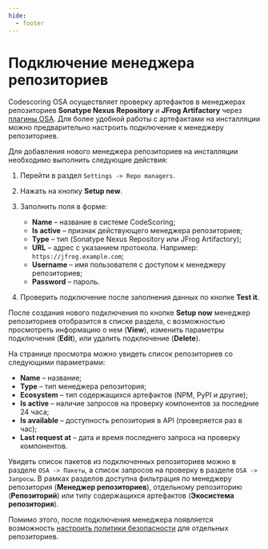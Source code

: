 ```yaml
---
hide:
  - footer
---
```


# Подключение менеджера репозиториев

Codescoring OSA осуществляет проверку артефактов в менеджерах репозиториев **Sonatype Nexus Repository** и **JFrog Artifactory** через [плагины OSA](/osa). Для более удобной работы с артефактами на инсталляции можно предварительно настроить подключение к менеджеру репозиториев.

Для добавления нового менеджера репозиториев на инсталляции необходимо выполнить следующие действия:

1. Перейти в раздел `Settings -> Repo managers`.
2. Нажать на кнопку **Setup new**.
3. Заполнить поля в форме:

    - **Name** – название в системе CodeScoring;
    - **Is active** – признак действующего менеджера репозиториев;
    - **Type** – тип (Sonatype Nexus Repository или JFrog Artifactory);
    - **URL** – адрес с указанием протокола. Например: `https://jfrog.example.com`;
    - **Username** – имя пользователя с доступом к менеджеру репозиториев;
    - **Password** – пароль.

4. Проверить подключение после заполнения данных по кнопке **Test it**.

После создания нового подключения по кнопке **Setup now** менеджер репозиториев отобразится в списке раздела, с возможностью просмотреть информацию о нем (**View**), изменить параметры подключения (**Edit**), или удалить подключение (**Delete**).

На странице просмотра можно увидеть список репозиториев со следующими параметрами:

- **Name** – название;
- **Type** – тип менеджера репозитория;
- **Ecosystem** – тип содержащихся артефактов (NPM, PyPI и другие);
- **Is active** – наличие запросов на проверку компонентов за последние 24 часа;
- **Is available** – доступность репозитория в API (проверяется раз в час);
- **Last request at** – дата и время последнего запроса на проверку компонентов.

Увидеть список пакетов из подключенных репозиториев можно в разделе `OSA -> Пакеты`, а список запросов на проверку в разделе `OSA -> Запросы`. В рамках разделов доступна фильтрация по менеджеру репозитория (**Менеджер репозиториев**), отдельному репозиторию (**Репозиторий**) или типу содержащихся артефактов (**Экосистема репозитория**). 

Помимо этого, после подключения менеджера появляется возможность [настроить политики безопасности](/osa/osa-policies) для отдельных репозиториев.